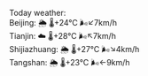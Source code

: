 Today weather:  
Beijing: 🌦   🌡️+24°C 🌬️↙7km/h  
Tianjin: ☁️   🌡️+28°C 🌬️↖7km/h  
Shijiazhuang: 🌦   🌡️+27°C 🌬️↘4km/h  
Tangshan: 🌦   🌡️+23°C 🌬️←9km/h  
